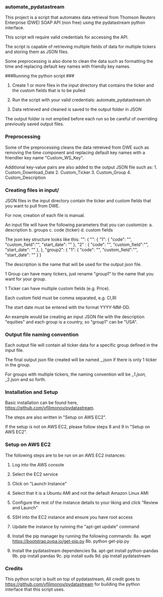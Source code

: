 ### automate_pydatastream ###
This project is a script that automates data retrieval from Thomson Reuters Enterprise (DWE) SOAP API (non free) using the pydatastream python interface. 

This script will require valid credentials for accessing the API.

The script is capable of retrieving multiple fields of data for multiple tickers and storing them as JSON files.

Some preprocessing is also done to clean the data such as formatting the time and replacing default key names with friendly key names.

###Running the python script ###

1. Create 1 or more files in the input directory that contains the ticker and the custom fields that is to be pulled

2. Run the script with your valid credentials:
	automate_pydatastream.sh <username> <password>

3. Data retrieved and cleaned is saved to the output folder in JSON

The output folder is not emptied before each run so be careful of overriding previously saved output files.

### Preprocessing ###

Some of the preprocessing cleans the data retreived from DWE such as removing the time component and replacing default key names with a friendlier key name "Custom_WS_Key". 

Additional key-value pairs are also added to the output JSON file such as:
	1. Custom_Download_Date
	2. Custom_Ticker
	3. Custom_Group
	4. Custom_Description

### Creating files in input/ ###

JSON files in the input directory contain the ticker and custom fields that you want to pull from DWE. 

For now, creation of each file is manual. 

An input file will have the following parameters that you can customize:
	a. description
	b. groups
	c. code (ticker)
	d. custom fields

The json key structure looks like this:
"<description>": {
		"<group1>": {
			"1": {
				"code": "<ticker>",
				"custom_field":"<custom fields>",
				"start_date": "<YYYY-MM-DD>"
			},
			"2" : {
				"code": "<ticker>",
				"custom_field":"<custom fields>",
				"start_date": "<YYYY-MM-DD>"
			},
		},
		"group2": {
			"1": {
				"code": "<ticker>",
				"custom_field":"<custom fields>",
				"start_date": "<YYYY-MM-DD>"
			}
	}

The description is the name that will be used for the output json file. 

1 Group can have many tickers, just rename "group1" to the name that you want for your group.

1 Ticker can have multiple custom fields (e.g. Price).

Each custom field must be comma separated, e.g. CI,RI

The start date must be entered with the format YYYY-MM-DD.

An example would be creating an input JSON file with the description "equities" and each group is a country, so "group1" can be "USA". 


### Output file naming convention ###
Each output file will contain all ticker data for a specific group defined in the input file.

The final output json file created will be named <description>_<group>.json if there is only 1 ticker in the group. 

For groups with multiple tickers, the naming convention will be <description>_<group>_1.json, <description>_<group>_2.json and so forth. 

### Installation and Setup ###
Basic installation can be found here, https://github.com/vfilimonov/pydatastream. 

The steps are also written in "Setup on AWS EC2".

If the setup is not on AWS EC2, please follow steps 8 and 9 in "Setup on AWS EC2".

### Setup on AWS EC2 ###
The following steps are to be run on an AWS EC2 instances:

1. Log into the AWS console

2. Select the EC2 service

3. Click on "Launch Instance"

4. Select that it is a Ubuntu AMI  and not the default Amazon Linux AMI

5. Configure the rest of the instance details to your liking and click "Review and Launch"

6. SSH into the EC2 instance and ensure you have root access

7. Update the instance by running the "apt-get update" command

8. Install the pip manager by running the following commands:
	8a. wget https://bootstrap.pypa.io/get-pip.py
	8b. python get-pip.py

9. Install the pydatastream dependencies
	9a. apt-get install python-pandas
	9b. pip install pandas
	9c. pip install suds
	9d. pip install pydatastream


### Credits ###
This python script is built on top of pydatastream, 
All credit goes to https://github.com/vfilimonov/pydatastream for building the python interface that this script uses. 